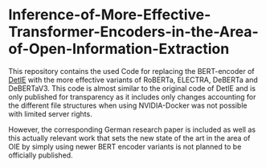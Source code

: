 # Inference-of-More-Effective-Transformer-Encoders-in-the-Area-of-Open-Information-Extraction

This repository contains the used Code for replacing the BERT-encoder of [DetIE](https://github.com/sberbank-ai/DetIE) with the more effective variants of RoBERTa, ELECTRA, DeBERTa and DeBERTaV3.
This code is almost similar to the original code of DetIE and is only published for transparency as it includes only changes accounting for the different file structures when using NVIDIA-Docker was not possible with limited server rights.

However, the corresponding German research paper is included as well as this actually relevant work that sets the new state of the art in the area of OIE by simply using newer BERT encoder variants is not planned to be officially published.
